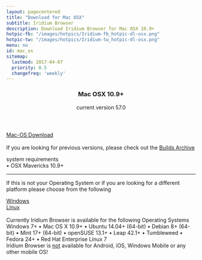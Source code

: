 ```yaml
---
layout: pagecentered
title: "Download for Mac OSX"
subtitle: Iridium Browser
description: Download Iridium Browser for Mac OSX 10.9+
hotpic-fb: "/images/hotpics/Iridium-fb_hotpic-dl-osx.png"
hotpic-tw: "/images/hotpics/Iridium-tw_hotpic-dl-osx.png"
menu: no
id: mac_os
sitemap:
  lastmod: 2017-04-07
  priority: 0.5
  changefreq: 'weekly'
---
```

 
<div class="icon dl fa-apple"></div>
<header>
	<h3>Mac OSX 10.9+</h3>
	<p>current version 57.0</p>
</header>

<div class="container 25%">
	<div class="row">
		<div class="12u$ align-center"><a class="button small fit download icon fa-download" href="https://downloads.iridiumbrowser.de/macosx/iridium_browser_osx_latest.dmg" title="download Mac OS Version">Mac-OS Download</a></div>
	</div>
</div>
<br>
If you are looking for previous versions, please check out the <a href="https://downloads.iridiumbrowser.de/macosx/" target="_blank">Builds Archive</a><br/>
  
<p>system requirements<br/>
&#8226; OSX Mavericks 10.9+</p>
	 
---

If this is not your Operating System or if you are looking for a different platform please choose from the following	  
<div class="container 50%">
	<div class="row">
		<div class="6u 12u$(small)"><a class="button small fit icon fa-windows" href="windows.html" title="Windows Download Page">Windows</a></div>
		<div class="6u 12u$(small)"><a class="button small fit icon fa-linux" href="linux.html" title="Linux Download Page"> Linux</a></div>
	</div>
</div>
<br/>
Currently Iridium Browser is available for the following Operating Systems     
<span class="os-text">
Windows 7+ &#8226; 
 Mac OS X 10.9+ &#8226; 
 Ubuntu 14.04+ (64-bit) &#8226; 
 Debian 8+ (64-bit) &#8226; 
 Mint 17+ (64-bit) &#8226;
 openSUSE 13.1+ &#8226; Leap 42.1+ &#8226; Tumbleweed
 &#8226; Fedora 24+ &#8226; Red Hat Enterprise Linux 7</span><br/>
<span class="fa fa-warning"></span> Iridium Browser is <u>not</u> available for Android, iOS, Windows Mobile or any other mobile OS!